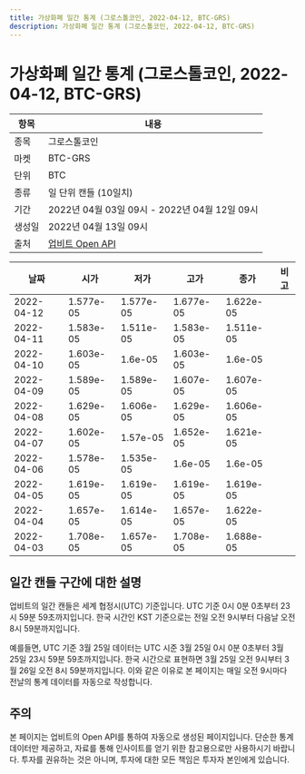 ```yaml
---
title: 가상화폐 일간 통계 (그로스톨코인, 2022-04-12, BTC-GRS)
description: 가상화폐 일간 통계 (그로스톨코인, 2022-04-12, BTC-GRS)
---
```



가상화폐 일간 통계 (그로스톨코인, 2022-04-12, BTC-GRS)
===

|항목|내용|
|--|--|
|종목|그로스톨코인|
|마켓|BTC-GRS|
|단위|BTC|
|종류|일 단위 캔들 (10일치)|
|기간|2022년 04월 03일 09시 - 2022년 04월 12일 09시|
|생성일|2022년 04월 13일 09시|
|출처|[업비트 Open API](https://docs.upbit.com)|


|날짜|시가|저가|고가|종가|비고|
|--|--|--|--|--|--|
|2022-04-12|1.577e-05|1.577e-05|1.677e-05|1.622e-05|    |
|2022-04-11|1.583e-05|1.511e-05|1.583e-05|1.511e-05|    |
|2022-04-10|1.603e-05|1.6e-05|1.603e-05|1.6e-05|    |
|2022-04-09|1.589e-05|1.589e-05|1.607e-05|1.607e-05|    |
|2022-04-08|1.629e-05|1.606e-05|1.629e-05|1.606e-05|    |
|2022-04-07|1.602e-05|1.57e-05|1.652e-05|1.621e-05|    |
|2022-04-06|1.578e-05|1.535e-05|1.6e-05|1.6e-05|    |
|2022-04-05|1.619e-05|1.619e-05|1.619e-05|1.619e-05|    |
|2022-04-04|1.657e-05|1.614e-05|1.657e-05|1.622e-05|    |
|2022-04-03|1.708e-05|1.657e-05|1.708e-05|1.688e-05|    |


일간 캔들 구간에 대한 설명
---


업비트의 일간 캔들은 세계 협정시(UTC) 기준입니다. 
UTC 기준 0시 0분 0초부터 23시 59분 59초까지입니다. 
한국 시간인 KST 기준으로는 전일 오전 9시부터 다음날 오전 8시 59분까지입니다. 


예를들면, UTC 기준 3월 25일 데이터는 UTC 시준 3월 25일 0시 0분 0초부터 3월 25일 23시 59분 59초까지입니다. 
한국 시간으로 표현하면 3월 25일 오전 9시부터 3월 26일 오전 8시 59분까지입니다. 
이와 같은 이유로 본 페이지는 매일 오전 9시마다 전날의 통계 데이터를 자동으로 작성합니다. 


주의
---


본 페이지는 업비트의 Open API를 통하여 자동으로 생성된 페이지입니다. 
단순한 통계 데이터만 제공하고, 자료를 통해 인사이트를 얻기 위한 참고용으로만 사용하시기 바랍니다. 
투자를 권유하는 것은 아니며, 투자에 대한 모든 책임은 투자자 본인에게 있습니다. 
